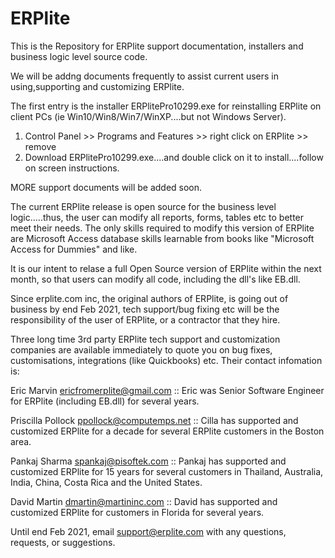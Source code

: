 # ERPlite

This is the Repository for ERPlite support documentation, installers and business logic level source code.

We will be addng documents frequently to assist current users in using,supporting and customizing ERPlite.
 

The first entry is the installer ERPlitePro10299.exe for reinstalling ERPlite  on client PCs (ie Win10/Win8/Win7/WinXP....but not Windows Server).
1. Control Panel >> Programs and Features >> right click on ERPlite >> remove
2. Download ERPlitePro10299.exe....and double click on it to install....follow on screen instructions.

MORE support documents will be added soon.

The current ERPlite release is open source for the business level logic.....thus, the user can modify all reports, forms, tables etc to better meet their needs.
The only skills required to modify this version of ERPlite are Microsoft Access database  skills learnable from books like "Microsoft Access for Dummies" and like.

It is our intent to relase a full Open Source version of ERPlite within the next month, so that users can modify all code, including the dll's like EB.dll.

Since erplite.com inc, the original authors of ERPlite, is going out of business by end Feb 2021,   tech  support/bug fixing etc will be the responsibility of the user of ERPlite,  or a contractor that they hire.   

Three long time 3rd party ERPlite tech support and customization companies are available immediately to quote you on bug fixes, customisations, integrations (like Quickbooks) etc.  Their contact infomation is: 

Eric Marvin <ericfromerplite@gmail.com>   :: Eric was Senior  Software Engineer for ERPlite (including EB.dll) for several years.

Priscilla Pollock <ppollock@computemps.net>  :: Cilla has supported and customized ERPlite for a decade for several ERPlite customers in the Boston area.

Pankaj Sharma <spankaj@pisoftek.com>  :: Pankaj has supported and customized ERPlite for 15 years for several customers in Thailand, Australia, India, China, Costa Rica and the United States.

David Martin <dmartin@martininc.com>  :: David has supported and customized  ERPlite for  customers in Florida for several years.

Until end Feb 2021, email support@erplite.com with any questions, requests, or suggestions. 
